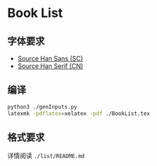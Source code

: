 # Book List

## 字体要求

- [Source Han Sans (SC)](https://github.com/adobe-fonts/source-han-sans)
- [Source Han Serif (CN)](https://github.com/adobe-fonts/source-han-serif)

## 编译

```bash
python3 ./genInputs.py
latexmk -pdflatex=xelatex -pdf ./BookList.tex
```

## 格式要求

详情阅读 `./list/README.md`

